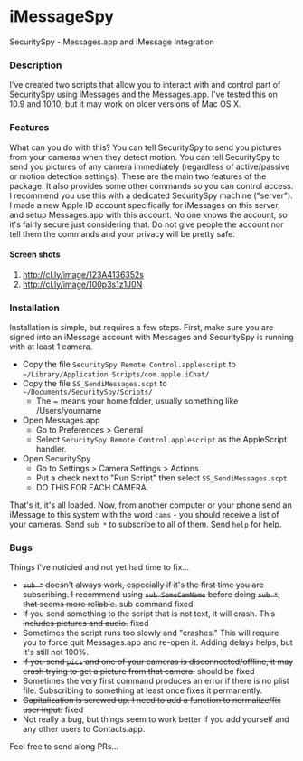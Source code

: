# iMessageSpy
SecuritySpy - Messages.app and iMessage Integration

### Description
I've created two scripts that allow you to interact with and control part of SecuritySpy using iMessages and the Messages.app. I've tested this on 10.9 and 10.10, but it may work on older versions of Mac OS X. 

### Features
What can you do with this? You can tell SecuritySpy to send you pictures from your cameras when they detect motion. You can tell SecuritySpy to send you pictures of any camera immediately (regardless of active/passive or motion detection settings). These are the main two features of the package. It also provides some other commands so you can control access. I recommend you use this with a dedicated SecuritySpy machine ("server"). I made a new Apple ID account specifically for iMessages on this server, and setup Messages.app with this account. No one knows the account, so it's fairly secure just considering that. Do not give people the account nor tell them the commands and your privacy will be pretty safe.

#### Screen shots

1. http://cl.ly/image/123A4136352s
2. http://cl.ly/image/100p3s1z1J0N

### Installation
Installation is simple, but requires a few steps. First, make sure you are signed into an iMessage account with Messages and SecuritySpy is running with at least 1 camera.

* Copy the file `SecuritySpy Remote Control.applescript` to `~/Library/Application Scripts/com.apple.iChat/`
* Copy the file `SS_SendiMessages.scpt` to `~/Documents/SecuritySpy/Scripts/`
    * The ~ means your home folder, usually something like /Users/yourname
* Open Messages.app
    * Go to Preferences > General
    * Select `SecuritySpy Remote Control.applescript` as the AppleScript handler.
* Open SecuritySpy
    * Go to Settings > Camera Settings > Actions 
    * Put a check next to "Run Script" then select `SS_SendiMessages.scpt`
    * DO THIS FOR EACH CAMERA.

That's it, it's all loaded. Now, from another computer or your phone send an iMessage to this system with the word `cams` - you should receive a list of your cameras. Send `sub *` to subscribe to all of them. Send `help` for help.

### Bugs
Things I've noticied and not yet had time to fix...

* ~~`sub *` doesn't always work, especially if it's the first time you are subscribing. I recommend using `sub SomeCamName` before doing `sub *`, that seems more reliable.~~ sub command fixed
* ~~If you send something to the script that is not text, it will crash. This includes pictures and audio.~~ fixed
* Sometimes the script runs too slowly and "crashes." This will require you to force quit Messages.app and re-open it. Adding delays helps, but it's still not 100%.
* ~~If you send `pics` and one of your cameras is disconnected/offline, it may crash trying to get a picture from that camera.~~ should be fixed
* Sometimes the very first command produces an error if there is no plist file. Subscribing to something at least once fixes it permanently.
* ~~Capitalization is screwed up. I need to add a function to normalize/fix user input.~~ fixed
* Not really a bug, but things seem to work better if you add yourself and any other users to Contacts.app.

Feel free to send along PRs...
